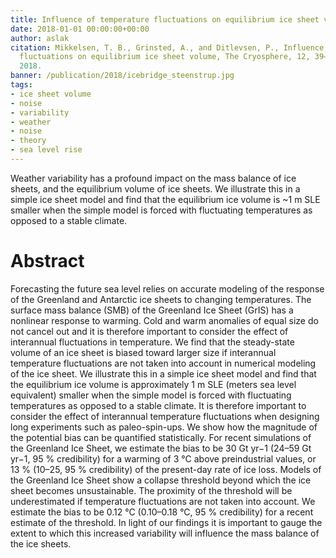 ```yaml
---
title: Influence of temperature fluctuations on equilibrium ice sheet volume.
date: 2018-01-01 00:00:00+00:00
author: aslak
citation: Mikkelsen, T. B., Grinsted, A., and Ditlevsen, P., Influence of temperature
  fluctuations on equilibrium ice sheet volume, The Cryosphere, 12, 39–47, doi:10.5194/tc-12-39-2018,
  2018.
banner: /publication/2018/icebridge_steenstrup.jpg
tags:
- ice sheet volume
- noise
- variability
- weather
- noise
- theory
- sea level rise
---
```


Weather variability has a profound impact on the mass balance of ice sheets, and the equilibrium volume of ice sheets. We illustrate this in a simple ice sheet model and find that the equilibrium ice volume is ~1 m SLE smaller when the simple model is forced with fluctuating temperatures as opposed to a stable climate. 

<!--more-->
# Abstract

Forecasting the future sea level relies on accurate modeling of the response of the Greenland and Antarctic ice sheets to changing temperatures. The surface mass balance (SMB) of the Greenland Ice Sheet (GrIS) has a nonlinear response to warming. Cold and warm anomalies of equal size do not cancel out and it is therefore important to consider the effect of interannual fluctuations in temperature. We find that the steady-state volume of an ice sheet is biased toward larger size if interannual temperature fluctuations are not taken into
account in numerical modeling of the ice sheet. We illustrate this in a simple ice sheet model and find that the equilibrium ice volume is approximately 1 m SLE (meters sea level equivalent) smaller when the simple model is forced with fluctuating temperatures as opposed to a stable climate. It is therefore important to consider the effect of interannual temperature fluctuations when designing long experiments such as paleo-spin-ups. We show how the magnitude of the potential bias can be quantified statistically. For recent simulations of the Greenland Ice Sheet, we estimate the bias to be 30 Gt yr−1 (24–59 Gt yr−1, 95 % credibility) for a warming of 3 °C above preindustrial values, or 13 % (10–25, 95 % credibility) of the present-day rate of ice loss. Models of the Greenland Ice Sheet show a collapse threshold beyond which the ice sheet becomes unsustainable. The proximity of the threshold will be underestimated if temperature fluctuations are not taken into account. We estimate the bias to be 0.12 °C (0.10–0.18 °C, 95 % credibility) for a recent estimate of the threshold. In light of our findings it is important to gauge the extent to which this increased variability will influence the mass balance of the ice sheets.